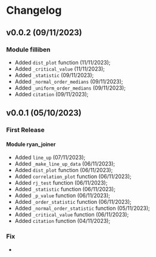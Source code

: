 # Changelog


## v0.0.2 (09/11/2023)

### Module filliben
- Added ``dist_plot`` function (11/11/2023);
- Added ``_critical_value`` (11/11/2023);
- Added ``_statistic`` (09/11/2023);
- Added ``_normal_order_medians`` (09/11/2023);
- Added ``_uniform_order_medians`` (09/11/2023);
- Added ``citation`` (09/11/2023);



## v0.0.1 (05/10/2023)


### First Release

#### Module ryan_joiner
- Added ``line_up`` (07/11/2023);
- Added ``_make_line_up_data`` (06/11/2023);
- Added ``dist_plot`` function (06/11/2023);
- Added ``correlation_plot`` function (06/11/2023);
- Added ``rj_test`` function (06/11/2023);
- Added ``_statistic`` function (06/11/2023);
- Added ``_p_value`` function (06/11/2023);
- Added ``_order_statistic`` function (06/11/2023);
- Added ``_normal_order_statistic`` function (05/11/2023);
- Added ``_critical_value`` function (06/11/2023);
- Added ``citation`` function (04/11/2023);




### Fix

-
